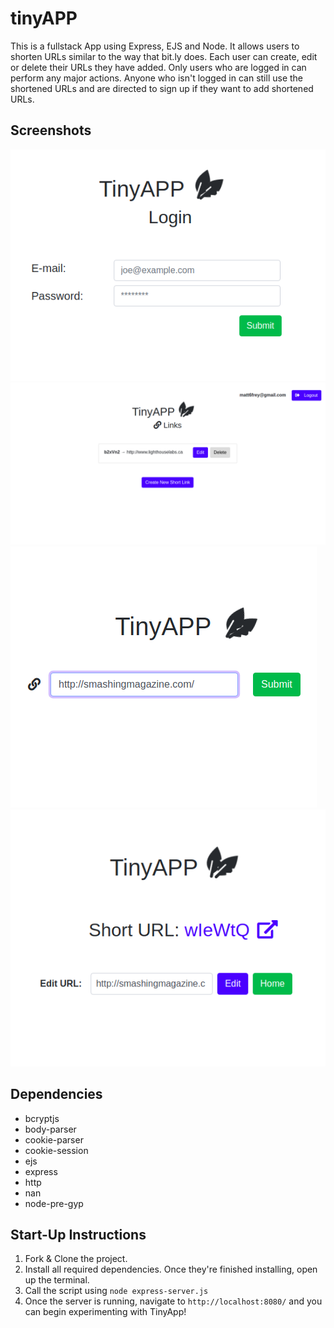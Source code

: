 # tinyAPP
This is a fullstack App using Express, EJS and Node. It allows users to shorten URLs similar to the way that bit.ly does. Each user can create, edit or delete their URLs they have added. Only users who are logged in can perform any major actions. Anyone who isn't logged in can still use the shortened URLs and are directed to sign up if they want to add shortened URLs.

## Screenshots
![Screenshot of the Log in Page](https://github.com/matt6frey/tinyAPP/blob/master/docs/login-tinyApp.png)
![Screenshot of the main page when logged in](https://github.com/matt6frey/tinyAPP/blob/master/docs/logged-in.png)
![Screenshot of adding a link](https://github.com/matt6frey/tinyAPP/blob/master/docs/add-link.png)
![Screeenshot of editing a link](https://github.com/matt6frey/tinyAPP/blob/master/docs/edit-page.png)


## Dependencies

- bcryptjs
- body-parser
- cookie-parser
- cookie-session
- ejs
- express
- http
- nan
- node-pre-gyp

## Start-Up Instructions

1. Fork & Clone the project.
2. Install all required dependencies. Once they're finished installing, open up the terminal.
3. Call the script using `node express-server.js`
4. Once the server is running, navigate to `http://localhost:8080/` and you can begin experimenting with TinyApp!
